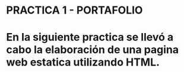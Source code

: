 # PRACTICA 1 - PORTAFOLIO
# En la siguiente practica se llevó a cabo la elaboración de una pagina web estatica utilizando HTML.
